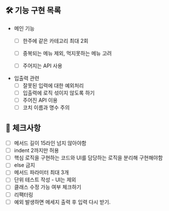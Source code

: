 ## 🛠 기능 구현 목록

* 메인 기능
    * [ ] 한주에 같은 카테고리 최대 2회
    * [ ] 중복되는 메뉴 제외, 먹지못하는 메뉴 고려
    * [ ] 주어지는 API 사용


* 입출력 관련
    * [ ] 잘못된 입력에 대한 예외처리
    * [ ] 입출력에 로직 섞이지 않도록 하기
    * [ ] 주어진 API 이용
    * [ ] 코치 이름과 명수 주의
  
## 📝️ 체크사항

* [ ] 메서드 길이 15라인 넘지 않아야함
* [ ] indent 2까지만 허용
* [ ] 핵심 로직을 구현하는 코드와 UI를 담당하는 로직을 분리해 구현해야함
* [ ] else 금지
* [ ] 메서드 파라미터 최대 3개
* [ ] 단위 테스트 작성 - UI는 제외
* [ ] 클래스 수정 가능 여부 체크하기
* [ ] 리팩터링
* [ ] 예외 발생하면 메세지 출력 후 입력 다시 받기.